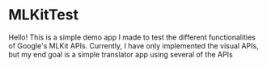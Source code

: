 # MLKitTest

Hello! This is a simple demo app I made to test the different functionalities of Google's MLKit APIs. 
Currently, I have only implemented the visual APIs, but my end goal is a simple translator app
using several of the APIs
